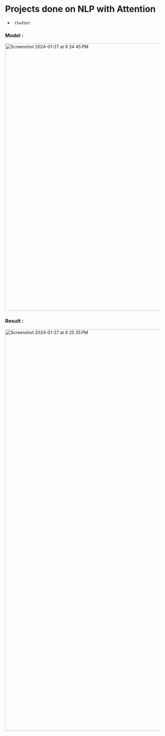 # Projects done on NLP with Attention
- <code> Chatbot </code>
### Model :
<img width="870" alt="Screenshot 2024-01-27 at 6 24 45 PM" src="https://github.com/AlgoRexx/text-_Summerizer/assets/146161841/c87fbc79-7fb9-4adf-832c-da03354b7cfd">

### Result :
<img width="1307" alt="Screenshot 2024-01-27 at 6 25 35 PM" src="https://github.com/AlgoRexx/text-_Summerizer/assets/146161841/23fa53dd-962b-4ccd-b42d-45be6b7190de">
